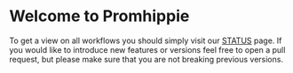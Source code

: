 # Welcome to Promhippie

To get a view on all workflows you should simply visit our [STATUS][status]
page. If you would like to introduce new features or versions feel free to open
a pull request, but please make sure that you are not breaking previous
versions.

[status]: https://github.com/promhippie/.github/blob/master/STATUS.md

